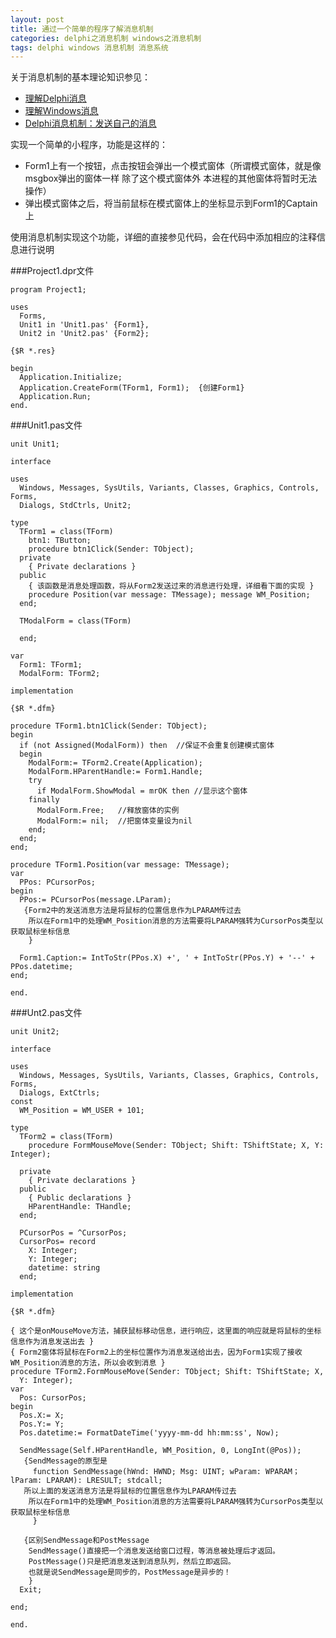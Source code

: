 ```yaml
---
layout: post
title: 通过一个简单的程序了解消息机制
categories: delphi之消息机制 windows之消息机制
tags: delphi windows 消息机制 消息系统
---
```


关于消息机制的基本理论知识参见：

* [理解Delphi消息](http://www.xumenger.com/message02-delphi-20160204/)
* [理解Windows消息](http://www.xumenger.com/message01-windows-20160204/) 
* [Delphi消息机制：发送自己的消息](http://www.xumenger.com/message03-delphi-20160204/)

实现一个简单的小程序，功能是这样的：

* Form1上有一个按钮，点击按钮会弹出一个模式窗体（所谓模式窗体，就是像msgbox弹出的窗体一样 除了这个模式窗体外 本进程的其他窗体将暂时无法操作）
* 弹出模式窗体之后，将当前鼠标在模式窗体上的坐标显示到Form1的Captain上

使用消息机制实现这个功能，详细的直接参见代码，会在代码中添加相应的注释信息进行说明

###Project1.dpr文件

```
program Project1;

uses
  Forms,
  Unit1 in 'Unit1.pas' {Form1},
  Unit2 in 'Unit2.pas' {Form2};

{$R *.res}

begin
  Application.Initialize;
  Application.CreateForm(TForm1, Form1);  {创建Form1}
  Application.Run;
end.
```

###Unit1.pas文件

```
unit Unit1;

interface

uses
  Windows, Messages, SysUtils, Variants, Classes, Graphics, Controls, Forms,
  Dialogs, StdCtrls, Unit2;

type
  TForm1 = class(TForm)
    btn1: TButton;
    procedure btn1Click(Sender: TObject);
  private
    { Private declarations }
  public
    { 该函数是消息处理函数，将从Form2发送过来的消息进行处理，详细看下面的实现 }
    procedure Position(var message: TMessage); message WM_Position;
  end;

  TModalForm = class(TForm)

  end;

var
  Form1: TForm1;
  ModalForm: TForm2;

implementation

{$R *.dfm}

procedure TForm1.btn1Click(Sender: TObject);
begin
  if (not Assigned(ModalForm)) then  //保证不会重复创建模式窗体
  begin
    ModalForm:= TForm2.Create(Application);
    ModalForm.HParentHandle:= Form1.Handle; 
    try
      if ModalForm.ShowModal = mrOK then //显示这个窗体
    finally
      ModalForm.Free;   //释放窗体的实例
      ModalForm:= nil;  //把窗体变量设为nil
    end;
  end;
end;

procedure TForm1.Position(var message: TMessage);
var
  PPos: PCursorPos;
begin
  PPos:= PCursorPos(message.LParam);
   {Form2中的发送消息方法是将鼠标的位置信息作为LPARAM传过去
    所以在Form1中的处理WM_Position消息的方法需要将LPARAM强转为CursorPos类型以获取鼠标坐标信息
    }
  
  Form1.Caption:= IntToStr(PPos.X) +', ' + IntToStr(PPos.Y) + '--' + PPos.datetime;
end;  

end.
```

###Unt2.pas文件

```
unit Unit2;

interface

uses
  Windows, Messages, SysUtils, Variants, Classes, Graphics, Controls, Forms,
  Dialogs, ExtCtrls;
const
  WM_Position = WM_USER + 101;

type
  TForm2 = class(TForm)
    procedure FormMouseMove(Sender: TObject; Shift: TShiftState; X, Y: Integer);

  private
    { Private declarations }
  public
    { Public declarations }
    HParentHandle: THandle;
  end;

  PCursorPos = ^CursorPos;
  CursorPos= record
    X: Integer;
    Y: Integer;
    datetime: string
  end;

implementation

{$R *.dfm}

{ 这个是onMouseMove方法，捕获鼠标移动信息，进行响应，这里面的响应就是将鼠标的坐标信息作为消息发送出去 }
{ Form2窗体将鼠标在Form2上的坐标位置作为消息发送给出去，因为Form1实现了接收WM_Position消息的方法，所以会收到消息 }
procedure TForm2.FormMouseMove(Sender: TObject; Shift: TShiftState; X,
  Y: Integer);
var
  Pos: CursorPos;
begin
  Pos.X:= X;
  Pos.Y:= Y;
  Pos.datetime:= FormatDateTime('yyyy-mm-dd hh:mm:ss', Now);

  SendMessage(Self.HParentHandle, WM_Position, 0, LongInt(@Pos));
   {SendMessage的原型是
     function SendMessage(hWnd: HWND; Msg: UINT; wParam: WPARAM；lParam: LPARAM): LRESULT; stdcall;
   所以上面的发送消息方法是将鼠标的位置信息作为LPARAM传过去
    所以在Form1中的处理WM_Position消息的方法需要将LPARAM强转为CursorPos类型以获取鼠标坐标信息
     }
   
   {区别SendMessage和PostMessage
    SendMessage()直接把一个消息发送给窗口过程，等消息被处理后才返回。 
    PostMessage()只是把消息发送到消息队列，然后立即返回。
    也就是说SendMessage是同步的，PostMessage是异步的！
    }
  Exit;

end;

end.
```
